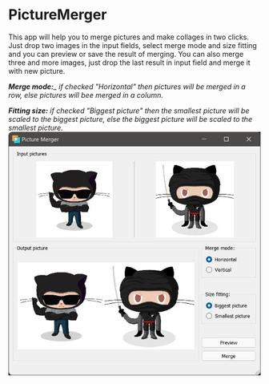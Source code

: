 # PictureMerger
This app will help you to merge pictures and make collages in two clicks.
Just drop two images in the input fields, select merge mode and size fitting and you can preview or save the result of merging.
You can also merge three and more images, just drop the last result in input field and merge it with new picture.

*__Merge mode:___ if checked "Horizontal" then pictures will be merged in a row, else pictures will bee merged in a column.*

*__Fitting size:__ if checked "Biggest picture" then the smallest picture will be scaled to the biggest picture, else the biggest picture will be scaled to the smallest picture.*
![alt tag](https://github.com/Thermazote/PictureMerger/raw/master/pictures/1.jpg)
